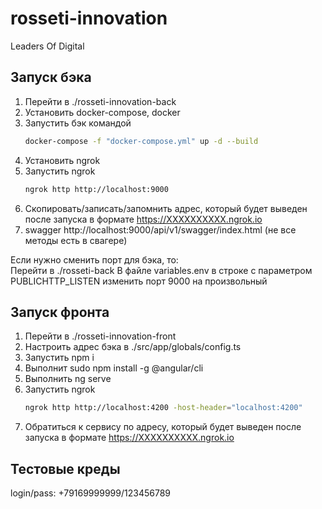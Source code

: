 # rosseti-innovation

Leaders Of Digital

## Запуск бэка
1. Перейти в ./rosseti-innovation-back
1. Установить docker-compose, docker
1. Запустить бэк командой 
   ```bash
   docker-compose -f "docker-compose.yml" up -d --build
   ```
1. Установить ngrok
1. Запустить ngrok 
   ```bash
   ngrok http http://localhost:9000  
   ```
1. Скопировать/записать/запомнить адрес, который будет выведен после запуска в формате https://XXXXXXXXXX.ngrok.io 
1. swagger http://localhost:9000/api/v1/swagger/index.html (не все методы есть в свагере)
  
Если нужно сменить порт для бэка, то:  
Перейти в ./rosseti-back
В файле variables.env в строке с параметром PUBLICHTTP_LISTEN изменить порт 9000 на произвольный

## Запуск фронта
1. Перейти в ./rosseti-innovation-front
1. Настроить адрес бэка в ./src/app/globals/config.ts
1. Запустить npm i
1. Выполнит sudo npm install -g @angular/cli
1. Выполнить ng serve
1. Запустить ngrok 
   ```bash
   ngrok http http://localhost:4200 -host-header="localhost:4200"  
   ```
1. Обратиться к сервису по адресу, который будет выведен после запуска в формате https://XXXXXXXXXX.ngrok.io

## Тестовые креды
login/pass: +79169999999/123456789

